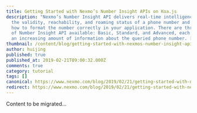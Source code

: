 ```yaml
---
title: Getting Started with Nexmo’s Number Insight APIs on Koa.js
description: "Nexmo’s Number Insight API delivers real-time intelligence about
  the validity, reachability, and roaming status of a phone number and tells you
  how to format the number correctly in your application. There are three levels
  of Number Insight API available: Basic, Standard, and Advanced, each returning
  an increasing amount of information about the queried phone number. […]"
thumbnail: /content/blog/getting-started-with-nexmos-number-insight-apis-on-koa-js-dr/Blog_Koa-js_NumberInsight_1200x600.png
author: huijing
published: true
published_at: 2019-02-21T09:00:32.000Z
comments: true
category: tutorial
tags: []
canonical: https://www.nexmo.com/blog/2019/02/21/getting-started-with-nexmos-number-insight-apis-on-koa-js-dr
redirect: https://www.nexmo.com/blog/2019/02/21/getting-started-with-nexmos-number-insight-apis-on-koa-js-dr
---
```


Content to be migrated...
